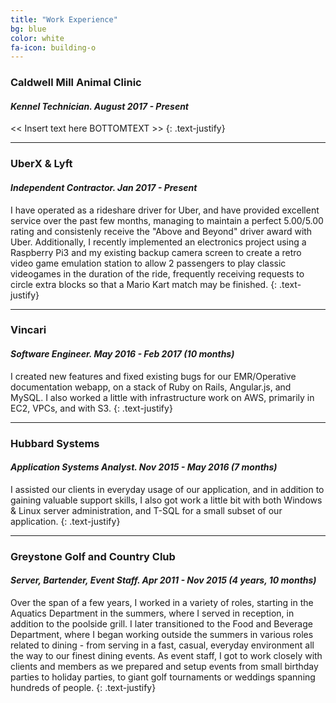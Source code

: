 ```yaml
---
title: "Work Experience"
bg: blue
color: white
fa-icon: building-o
---
```


### **Caldwell Mill Animal Clinic**
#### *Kennel Technician. August 2017 - Present*
 << Insert text here 	 BOTTOMTEXT >>
{: .text-justify}

---

### **UberX & Lyft**
#### *Independent Contractor. Jan 2017 - Present*

I have operated as a rideshare driver for Uber, and have provided excellent service over the past few months, managing to maintain a perfect 5.00/5.00 rating and consistenly receive the "Above and Beyond" driver award with Uber. Additionally, I recently implemented an electronics project using a Raspberry Pi3 and my existing backup camera screen to create a retro video game emulation station to allow 2 passengers to play classic videogames in the duration of the ride, frequently receiving requests to circle extra blocks so that a Mario Kart match may be finished. 
{: .text-justify}

---


### **Vincari**
#### *Software Engineer. May 2016 - Feb 2017 (10 months)*

I created new features and fixed existing bugs for our EMR/Operative documentation webapp, on a stack of Ruby on Rails, Angular.js, and MySQL. I also worked a little with infrastructure work on AWS, primarily in EC2, VPCs, and with S3.
{: .text-justify}

---


### **Hubbard Systems**
#### *Application Systems Analyst. Nov 2015 - May 2016 (7 months)*

I assisted our clients in everyday usage of our application, and in addition to gaining valuable support skills, I also got work a little bit with both Windows & Linux server administration, and T-SQL for a small subset of our application.
{: .text-justify}

---

### **Greystone Golf and Country Club**
#### *Server, Bartender, Event Staff. Apr 2011 - Nov 2015 (4 years, 10 months)*

Over the span of a few years, I worked in a variety of roles, starting in the Aquatics Department in the summers, where I served in reception, in addition to the poolside grill. I later transitioned to the Food and Beverage Department, where I began working outside the summers in various roles related to dining - from serving in a fast, casual, everyday environment all the way to our finest dining events. As event staff, I got to work closely with clients and members as we prepared and setup events from small birthday parties to holiday parties, to giant golf tournaments or weddings spanning hundreds of people.
 {: .text-justify}
